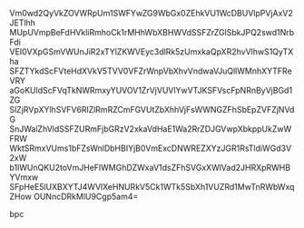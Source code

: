 Vm0wd2QyVkZOVWRpUm1SWFYwZG9WbGx0ZEhkVU1WcDBUVlpPVjAxV2JETlhh
MUpUVmpBeFdHVkliRmhoCk1rMHhWbXBHWVdSSFZrZGlSbkJPQ2swd1NrbFdi
VEI0VXpGSmVWUnJiR2xTYlZKWVEyc3dlRk5zUmxkaQpXR2hvVlhwS1QyTXha
SFZTYkdScFVteHdXVkV5TVV0VFZrWnpVbXhvVndwaVJuQllWMnhXYTFReVRY
aGoKUldScFVqTkNWRmxyYUVOV1ZrVjVUVlYwVTJKSFVscFpNRnByVjBGd1ZG
SlZjRVpXYlhSVFV6RlZlRmRZCmFGVUtZbXhhVjFsWWNGZFhSbEpZVFZjNVdG
SnJWalZhVldSSFZURmFjbGRzV2xkaVdHaE1Wa2RrZDJGVwpXbkppUkZwWFRW
WktSRmxVUms1bFZsWnlDbHBIYjB0VmExcDNWREZXYzJGR1RsTldiWGd3V2xW
b1lWUnQKU2toVmJHeFlWMGhDZWxaV1dsZFhSVGxXWlVad2JHRXpRWHBYVmxw
SFpHeE5lUXBXYTJ4WVlXeHNURkV5Ck1WTk5SbXh1VUZRd1MwTnRWbWxqZHow
OUNncDRkMlU9Cgp5am4=

bpc